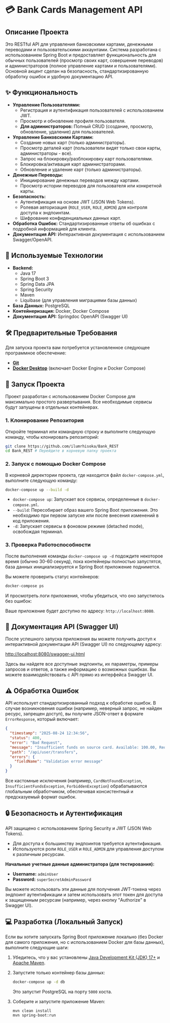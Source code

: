 # 💳 Bank Cards Management API

## Описание Проекта

Это RESTful API для управления банковскими картами, денежными переводами и пользовательскими аккаунтами. Система разработана с использованием Spring Boot и предоставляет функциональность для обычных пользователей (просмотр своих карт, совершение переводов) и администраторов (полное управление картами и пользователями). Основной акцент сделан на безопасность, стандартизированную обработку ошибок и удобную документацию API.

## ✨ Функциональность

*   **Управление Пользователями:**
    *   Регистрация и аутентификация пользователей с использованием JWT.
    *   Просмотр и обновление профиля пользователя.
    *   **Для администраторов:** Полный CRUD (создание, просмотр, обновление, удаление) для пользователей.
*   **Управление Банковскими Картами:**
    *   Создание новых карт (только администраторы).
    *   Просмотр деталей карт (пользователи видят только свои карты, администраторы - все).
    *   Запрос на блокировку/разблокировку карт пользователями.
    *   Блокировка/активация карт администраторами.
    *   Обновление и удаление карт (только администраторы).
*   **Денежные Переводы:**
    *   Инициирование денежных переводов между картами.
    *   Просмотр истории переводов для пользователя или конкретной карты.
*   **Безопасность:**
    *   Аутентификация на основе JWT (JSON Web Tokens).
    *   Ролевая авторизация (`ROLE_USER`, `ROLE_ADMIN`) для контроля доступа к эндпоинтам.
    *   Шифрование конфиденциальных данных карт.
*   **Обработка Ошибок:** Стандартизированные ответы об ошибках с подробной информацией для клиента.
*   **Документация API:** Интерактивная документация с использованием Swagger/OpenAPI.

## 🚀 Используемые Технологии

*   **Backend:**
    *   Java 17
    *   Spring Boot 3
    *   Spring Data JPA 
    *   Spring Security 
    *   Maven
    *   Liquibase (для управления миграциями базы данных)
*   **База Данных:** PostgreSQL
*   **Контейнеризация:** Docker, Docker Compose
*   **Документация API:** Springdoc OpenAPI (Swagger UI)

## 🛠️ Предварительные Требования

Для запуска проекта вам потребуется установленное следующее программное обеспечение:

*   [**Git**](https://git-scm.com/downloads)
*   [**Docker Desktop**](https://www.docker.com/products/docker-desktop) (включает Docker Engine и Docker Compose)

## 🏁 Запуск Проекта

Проект разработан с использованием Docker Compose для максимально простого развертывания. Все необходимые сервисы будут запущены в отдельных контейнерах.

### 1. Клонирование Репозитория

Откройте терминал или командную строку и выполните следующую команду, чтобы клонировать репозиторий:

```bash
git clone https://github.com/ilumrhisoka/Bank_REST
cd Bank_REST # Перейдите в корневую папку проекта
```

### 2. Запуск с помощью Docker Compose

В корневой директории проекта, где находится файл `docker-compose.yml`, выполните следующую команду:

```bash
docker-compose up --build -d
```

*   `docker-compose up`: Запускает все сервисы, определенные в `docker-compose.yml`.
*   `--build`: Пересобирает образ вашего Spring Boot приложения. Это необходимо при первом запуске или после внесения изменений в код приложения.
*   `-d`: Запускает сервисы в фоновом режиме (detached mode), освобождая терминал.

### 3. Проверка Работоспособности

После выполнения команды `docker-compose up -d` подождите некоторое время (обычно 30-60 секунд), пока контейнеры полностью запустятся, база данных инициализируется и Spring Boot приложение поднимется.

Вы можете проверить статус контейнеров:

```bash
docker-compose ps
```

И просмотреть логи приложения, чтобы убедиться, что оно запустилось без ошибок:

Ваше приложение будет доступно по адресу: `http://localhost:8080`.

## 📖 Документация API (Swagger UI)

После успешного запуска приложения вы можете получить доступ к интерактивной документации API (Swagger UI) по следующему адресу:

[http://localhost:8080/swagger-ui.html](http://localhost:8080/swagger-ui.html)

Здесь вы найдете все доступные эндпоинты, их параметры, примеры запросов и ответов, а также информацию о возможных ошибках. Вы можете взаимодействовать с API прямо из интерфейса Swagger UI.

## ⚠️ Обработка Ошибок

API использует стандартизированный подход к обработке ошибок. В случае возникновения ошибки (например, неверный запрос, не найден ресурс, запрещен доступ), вы получите JSON-ответ в формате `ErrorResponse`, который включает:

```json
{
  "timestamp": "2025-08-24 12:34:56",
  "status": 400,
  "error": "Bad Request",
  "message": "Insufficient funds on source card. Available: 100.00, Requested: 200.00",
  "path": "/api/user/transfers",
  "errors": {
    "fieldName": "Validation error message"
  }
}
```

Все кастомные исключения (например, `CardNotFoundException`, `InsufficientFundsException`, `ForbiddenException`) обрабатываются глобальным обработчиком, обеспечивая консистентный и предсказуемый формат ошибок.

## 🔒 Безопасность и Аутентификация

API защищено с использованием Spring Security и JWT (JSON Web Tokens).
*   Для доступа к большинству эндпоинтов требуется аутентификация.
*   Используются роли `ROLE_USER` и `ROLE_ADMIN` для управления доступом к различным ресурсам.

**Начальные учетные данные администратора (для тестирования):**
*   **Username:** `adminUser`
*   **Password:** `superSecretAdminPassword`

Вы можете использовать эти данные для получения JWT-токена через эндпоинт аутентификации и затем использовать этот токен для доступа к защищенным ресурсам (например, через кнопку "Authorize" в Swagger UI).

## 💻 Разработка (Локальный Запуск)

Если вы хотите запускать Spring Boot приложение локально (без Docker для самого приложения, но с использованием Docker для базы данных), выполните следующие шаги:

1.  Убедитесь, что у вас установлены [Java Development Kit (JDK) 17+](https://www.oracle.com/java/technologies/downloads/) и [Apache Maven](https://maven.apache.org/download.cgi).
2.  Запустите только контейнер базы данных:
    ```bash
    docker-compose up -d db
    ```
    Это запустит PostgreSQL на порту `5000` хоста.

3.  Соберите и запустите приложение Maven:
    ```bash
    mvn clean install
    mvn spring-boot:run
    ```
